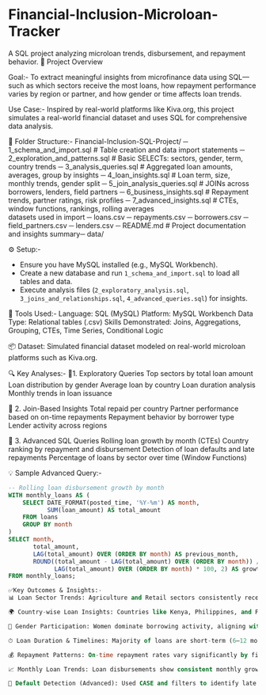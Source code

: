 # Financial-Inclusion-Microloan-Tracker
A SQL project analyzing microloan trends, disbursement, and repayment behavior.
🚀 Project Overview

Goal:-
To extract meaningful insights from microfinance data using SQL—such as which sectors receive the most loans, how repayment performance varies by region or partner, and how gender or time affects loan trends.

Use Case:-
Inspired by real-world platforms like Kiva.org, this project simulates a real-world financial dataset and uses SQL for comprehensive data analysis.

📂 Folder Structure:-
Financial-Inclusion-SQL-Project/
    ─ 1_schema_and_import.sql           # Table creation and data import statements
    ─ 2_exploration_and_patterns.sql    # Basic SELECTs: sectors, gender, term, country trends
    ─ 3_analysis_queries.sql            # Aggregated loan amounts, averages, group by insights
    ─ 4_loan_insights.sql               # Loan term, size, monthly trends, gender split
    ─ 5_join_analysis_queries.sql       # JOINs across borrowers, lenders, field partners
    ─ 6_business_insights.sql           # Repayment trends, partner ratings, risk profiles
    ─ 7_advanced_insights.sql           # CTEs, window functions, rankings, rolling averages                      
datasets used in import
    ─ loans.csv
    ─ repayments.csv
    ─ borrowers.csv
    ─ field_partners.csv
    ─ lenders.csv
─ README.md                            # Project documentation and insights summary─ data/    

⚙️ Setup:-
- Ensure you have MySQL installed (e.g., MySQL Workbench).
- Create a new database and run `1_schema_and_import.sql` to load all tables and data.
- Execute analysis files (`2_exploratory_analysis.sql`, `3_joins_and_relationships.sql`, `4_advanced_queries.sql`) for insights.

                     
🔧 Tools Used:-
Language: SQL (MySQL)
Platform: MySQL Workbench
Data Type: Relational tables (.csv)
Skills Demonstrated: Joins, Aggregations, Grouping, CTEs, Time Series, Conditional Logic

📦 Dataset: Simulated financial dataset modeled on real-world microloan platforms such as Kiva.org.

🔍 Key Analyses:-
🧪1. Exploratory Queries
Top sectors by total loan amount
Loan distribution by gender
Average loan by country
Loan duration analysis
Monthly trends in loan issuance

🔗 2. Join-Based Insights
Total repaid per country
Partner performance based on on-time repayments
Repayment behavior by borrower type
Lender activity across regions

🧠 3. Advanced SQL Queries
Rolling loan growth by month (CTEs)
Country ranking by repayment and disbursement
Detection of loan defaults and late repayments
Percentage of loans by sector over time (Window Functions)

💡 Sample Advanced Query:-
```sql
-- Rolling loan disbursement growth by month
WITH monthly_loans AS (
    SELECT DATE_FORMAT(posted_time, '%Y-%m') AS month,
           SUM(loan_amount) AS total_amount
    FROM loans
    GROUP BY month
)
SELECT month,
       total_amount,
       LAG(total_amount) OVER (ORDER BY month) AS previous_month,
       ROUND((total_amount - LAG(total_amount) OVER (ORDER BY month)) / 
             LAG(total_amount) OVER (ORDER BY month) * 100, 2) AS growth_percent
FROM monthly_loans;

✅Key Outcomes & Insights:-
📊 Loan Sector Trends: Agriculture and Retail sectors consistently receive the highest loan amounts, highlighting focus areas for microfinance programs.

🌍 Country-wise Loan Insights: Countries like Kenya, Philippines, and Peru show higher average loan sizes—indicating stronger borrower engagement or higher cost-of-living.

👥 Gender Participation: Women dominate borrowing activity, aligning with global microfinance strategies that prioritize women’s economic empowerment.

⏱ Loan Duration & Timelines: Majority of loans are short-term (6–12 months), reflecting the rapid turnover typical of microcredit systems.

💰 Repayment Patterns: On-time repayment rates vary significantly by field partner—useful for assessing risk and partner performance.

📈 Monthly Loan Trends: Loan disbursements show consistent monthly growth, hinting at program expansion or seasonal financial needs.

🚩 Default Detection (Advanced): Used CASE and filters to identify late or missed repayments, allowing risk profiling for borrowers or partners.



